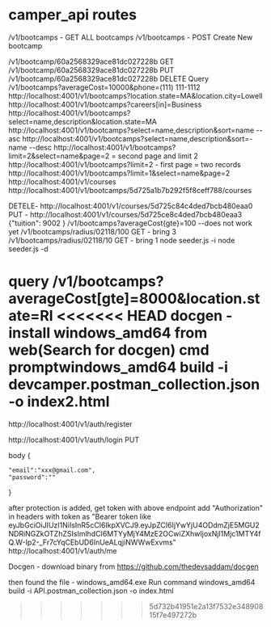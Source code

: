 # camper_api routes

/v1/bootcamps - GET ALL bootcamps
/v1/bootcamps - POST Create New bootcamp

/v1/bootcamp/60a2568329ace81dc027228b GET
/v1/bootcamp/60a2568329ace81dc027228b PUT
/v1/bootcamp/60a2568329ace81dc027228b DELETE
Query
/v1/bootcamps?averageCost=10000&phone=(111) 111-1112
http://localhost:4001/v1/bootcamps?location.state=MA&location.city=Lowell
http://localhost:4001/v1/bootcamps?careers[in]=Business
http://localhost:4001/v1/bootcamps?select=name,description&location.state=MA
http://localhost:4001/v1/bootcamps?select=name,description&sort=name --asc
http://localhost:4001/v1/bootcamps?select=name,description&sort=-name --desc
http://localhost:4001/v1/bootcamps?limit=2&select=name&page=2 = second page and limit 2
http://localhost:4001/v1/bootcamps?limit=2 - first page = two records
http://localhost:4001/v1/bootcamps?limit=1&select=name&page=2
http://localhost:4001/v1/courses
http://localhost:4001/v1/bootcamps/5d725a1b7b292f5f8ceff788/courses

DETELE-
http://localhost:4001/v1/courses/5d725c84c4ded7bcb480eaa0
PUT -
http://localhost:4001/v1/courses/5d725ce8c4ded7bcb480eaa3
{"tuition": 9002
}
/v1/bootcamps?averageCost{gte}=100 --does not work yet
/v1/bootcamps/radius/02118/100 GET - bring 3
/v1/bootcamps/radius/02118/10 GET - bring 1
node seeder.js -i
node seeder.js -d

query
/v1/bootcamps?averageCost[gte]=8000&location.state=RI
<<<<<<< HEAD
docgen - install windows_amd64 from web(Search for docgen)
cmd promptwindows_amd64 build -i devcamper.postman_collection.json -o index2.html
=======

http://localhost:4001/v1/auth/register

http://localhost:4001/v1/auth/login PUT

body
{

    "email":"xxx@gmail.com",
    "password":""

}

after protection is added,
get token with above endpoint
add "Authorization" in headers with token as
"Bearer token like eyJbGciOiJIUzI1NiIsInR5cCI6IkpXVCJ9.eyJpZCI6IjYwYjU4ODdmZjE5MGU2NDRiNGZkOTZhZSIsImlhdCI6MTYyMjY4MzE2OCwiZXhwIjoxNjI1Mjc1MTY4fQ.W-Ip2-\_Fr7cYqCEbUD6InUeALqjiNWWwExvms"
http://localhost:4001/v1/auth/me

Docgen - download binary from
https://github.com/thedevsaddam/docgen

then found the file - windows_amd64.exe
Run command windows_amd64 build -i API.postman_collection.json -o index.html

> > > > > > > 5d732b41951e2a13f7532e34890815f7e497272b
